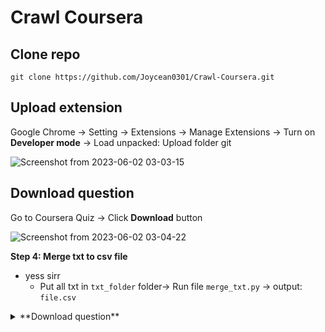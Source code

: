 # Crawl Coursera


## Clone repo
```
git clone https://github.com/Joycean0301/Crawl-Coursera.git
```

## Upload extension

Google Chrome -> Setting -> Extensions -> Manage Extensions -> Turn on **Developer mode** -> Load unpacked: Upload folder git

![Screenshot from 2023-06-02 03-03-15](https://github.com/Joycean0301/Courseraaa/assets/103662477/da471081-ae73-451f-8365-ee00c3396781)

## Download question

Go to Coursera Quiz -> Click **Download** button 

![Screenshot from 2023-06-02 03-04-22](https://github.com/Joycean0301/Courseraaa/assets/103662477/5e371b37-e33b-4ca4-948f-340460409f2c)


**Step 4: Merge txt to csv file**
- yess sirr
  - Put all txt in `txt_folder` folder-> Run file `merge_txt.py` -> output: `file.csv`

<details>
<summary>**Download question**</summary>
</details>
